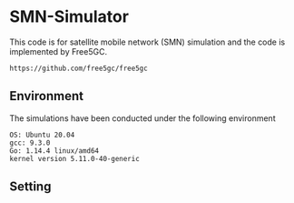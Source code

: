 # SMN-Simulator

This code is for satellite mobile network (SMN) simulation and the code is implemented by Free5GC.

```
https://github.com/free5gc/free5gc
```

## Environment
The simulations have been conducted under the following environment
```
OS: Ubuntu 20.04
gcc: 9.3.0
Go: 1.14.4 linux/amd64
kernel version 5.11.0-40-generic
```

## Setting


